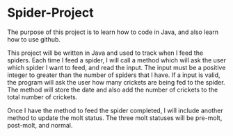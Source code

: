 # Spider-Project

The purpose of this project is to learn how to code in Java, and also learn how to use github.

This project will be written in Java and used to track when I feed the spiders.  Each time I feed a spider, I will call a method which will ask the user which spider I want to feed, and read the input.  The input must be a positive integer to greater than the number of spiders that I have.  If a input is valid, the program will ask the user how many crickets are being fed to the spider.  The method will store the date and also add the number of crickets to the total number of crickets.

Once I have the method to feed the spider completed, I will include another method to update the molt status.  The three molt statuses will be pre-molt, post-molt, and normal.
